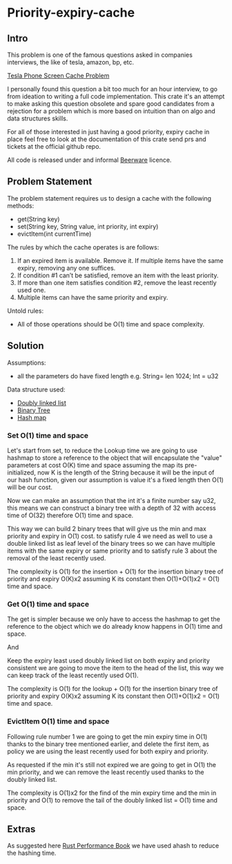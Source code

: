 # Priority-expiry-cache

## Intro

This problem is one of the famous questions asked in companies interviews,
the like of tesla, amazon, bp, etc.

[Tesla Phone Screen Cache Problem](https://medium.com/double-pointer/tesla-google-facebook-phone-screen-cache-problem-4e24f5b886f8)


I personally found this question a bit too much for an hour interview,
to go from ideation to writing a full code implementation.
This crate it's an attempt to make asking this question obsolete
and spare good candidates from a rejection for a problem which 
is more based on intuition than on algo and data structures skills.

For all of those interested in just having a good priority, expiry cache in place 
feel free to look at the documentation of this crate send prs 
and tickets at the official github repo.

All code is released under and informal
[Beerware](https://en.wikipedia.org/wiki/Beerware) licence.

## Problem Statement

The problem statement requires us to design a cache with the following methods:

- get(String key)
- set(String key, String value, int priority, int expiry)
- evictItem(int currentTime)

The rules by which the cache operates is are follows:

1. If an expired item is available. Remove it. If multiple items have the same expiry, removing any one suffices.
2. If condition #1 can’t be satisfied, remove an item with the least priority.
3. If more than one item satisfies condition #2, remove the least recently used one.
4. Multiple items can have the same priority and expiry.

Untold rules:
 - All of those operations should be O(1) time and space complexity.

## Solution

Assumptions:
 - all the parameters do have fixed length e.g. String= len 1024; Int = u32

Data structure used:
 - [Doubly linked list](https://en.wikipedia.org/wiki/Doubly_linked_list)
 - [Binary Tree](https://en.wikipedia.org/wiki/Binary_tree)
 - [Hash map](https://en.wikipedia.org/wiki/Hash_table)

### Set O(1) time and space
Let's start from set, to reduce the Lookup time we are going to use hashmap to store a reference
to the object that will encapsulate the "value" parameters at cost O(K) time and space
assuming the map its pre-initialized, now K is the length of the String because it will be the input of our
hash function, given our assumption is value it's a fixed length then O(1) will be our cost.

Now we can make an assumption that the int it's a finite number say u32, this means we can construct
a binary tree with a depth of 32 with access time of O(32) therefore O(1) time and space.

This way we can build 2 binary trees that will give us the min and max priority and expiry in O(1) cost.
to satisfy rule 4 we need as well to use a double linked list as leaf level of the binary trees
so we can have multiple items with the same expiry or same priority and to satisfy rule 3 about
the removal of the least recently used.

The complexity is O(1) for the insertion + O(1) for the insertion binary tree of priority and expiry O(K)x2 
assuming K its constant then O(1)+O(1)x2 = O(1) time and space. 

### Get O(1) time and space

The get is simpler because we only have to access the hashmap to get the reference to the object which
we do already know happens in O(1) time and space.

And

Keep the expiry least used doubly linked list on both expiry and priority consistent
we are going to move the item to the head of the list, this way we can keep track of the 
least recently used O(1).

The complexity is O(1) for the lookup + O(1) for the insertion binary tree of priority and expiry O(K)x2
assuming K its constant then O(1)+O(1)x2 = O(1) time and space.


### EvictItem O(1) time and space

Following rule number 1 we are going to get the min expiry time in O(1) thanks to the binary tree mentioned earlier,
and delete the first item, as policy we are using the least recently used for both expiry and priority.

As requested if the min it's still not expired we are going to get in O(1) the min priority,
and we can remove the least recently used thanks to the doubly linked list.

The complexity is O(1)x2 for the find of the min expiry time and the min in priority and O(1)
to remove the tail of the doubly linked list = O(1) time and space.


## Extras

As suggested here [Rust Performance Book](https://nnethercote.github.io/perf-book/) 
we have used ahash to reduce the hashing time.